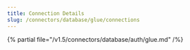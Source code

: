 ```yaml
---
title: Connection Details
slug: /connectors/database/glue/connections
---
```


{% partial file="/v1.5/connectors/database/auth/glue.md" /%}